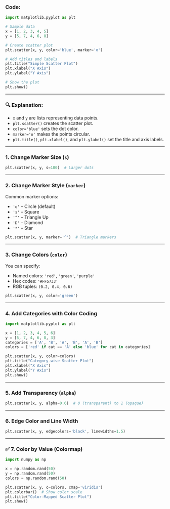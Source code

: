 ### Code:

```python
import matplotlib.pyplot as plt

# Sample data
x = [1, 2, 3, 4, 5]
y = [5, 7, 4, 6, 8]

# Create scatter plot
plt.scatter(x, y, color='blue', marker='o')

# Add titles and labels
plt.title("Simple Scatter Plot")
plt.xlabel("X Axis")
plt.ylabel("Y Axis")

# Show the plot
plt.show()
```

---

### 🔍 Explanation:

* `x` and `y` are lists representing data points.
* `plt.scatter()` creates the scatter plot.
* `color='blue'` sets the dot color.
* `marker='o'` makes the points circular.
* `plt.title()`, `plt.xlabel()`, and `plt.ylabel()` set the title and axis labels.

---

### 1. **Change Marker Size (`s`)**

```python
plt.scatter(x, y, s=100)  # Larger dots
```

---

### 2. **Change Marker Style (`marker`)**

Common marker options:

* `'o'` – Circle (default)
* `'s'` – Square
* `'^'` – Triangle Up
* `'D'` – Diamond
* `'*'` – Star

```python
plt.scatter(x, y, marker='^')  # Triangle markers
```

---

### 3. **Change Colors (`color`)**

You can specify:

* Named colors: `'red'`, `'green'`, `'purple'`
* Hex codes: `'#FF5733'`
* RGB tuples: `(0.2, 0.4, 0.6)`

```python
plt.scatter(x, y, color='green')
```

---

### 4. **Add Categories with Color Coding**

```python
import matplotlib.pyplot as plt

x = [1, 2, 3, 4, 5, 6]
y = [5, 7, 4, 6, 8, 3]
categories = ['A', 'B', 'A', 'B', 'A', 'B']
colors = ['red' if cat == 'A' else 'blue' for cat in categories]

plt.scatter(x, y, color=colors)
plt.title("Category-wise Scatter Plot")
plt.xlabel("X Axis")
plt.ylabel("Y Axis")
plt.show()
```

---

### 5. **Add Transparency (`alpha`)**

```python
plt.scatter(x, y, alpha=0.6)  # 0 (transparent) to 1 (opaque)
```

---

### 6. **Edge Color and Line Width**

```python
plt.scatter(x, y, edgecolors='black', linewidths=1.5)
```

---

### ✅ 7. **Color by Value (Colormap)**

```python
import numpy as np

x = np.random.rand(50)
y = np.random.rand(50)
colors = np.random.rand(50)

plt.scatter(x, y, c=colors, cmap='viridis')
plt.colorbar()  # Show color scale
plt.title("Color-Mapped Scatter Plot")
plt.show()
```

